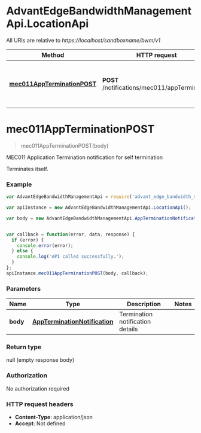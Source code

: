 # AdvantEdgeBandwidthManagementApi.LocationApi

All URIs are relative to *https://localhost/sandboxname/bwm/v1*

Method | HTTP request | Description
------------- | ------------- | -------------
[**mec011AppTerminationPOST**](LocationApi.md#mec011AppTerminationPOST) | **POST** /notifications/mec011/appTermination | MEC011 Application Termination notification for self termination


<a name="mec011AppTerminationPOST"></a>
# **mec011AppTerminationPOST**
> mec011AppTerminationPOST(body)

MEC011 Application Termination notification for self termination

Terminates itself.

### Example
```javascript
var AdvantEdgeBandwidthManagementApi = require('advant_edge_bandwidth_management_api');

var apiInstance = new AdvantEdgeBandwidthManagementApi.LocationApi();

var body = new AdvantEdgeBandwidthManagementApi.AppTerminationNotification(); // AppTerminationNotification | Termination notification details


var callback = function(error, data, response) {
  if (error) {
    console.error(error);
  } else {
    console.log('API called successfully.');
  }
};
apiInstance.mec011AppTerminationPOST(body, callback);
```

### Parameters

Name | Type | Description  | Notes
------------- | ------------- | ------------- | -------------
 **body** | [**AppTerminationNotification**](AppTerminationNotification.md)| Termination notification details | 

### Return type

null (empty response body)

### Authorization

No authorization required

### HTTP request headers

 - **Content-Type**: application/json
 - **Accept**: Not defined

